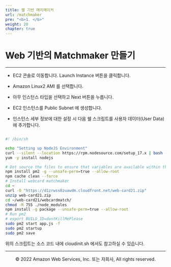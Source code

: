 ```yaml
---
title: 웹 기반 매치메이커
url: /matchmaker
pre: "<b>1. </b>"
weight: 20
chapter: true
---
```


# Web 기반의 Matchmaker 만들기

---

- EC2 콘솔로 이동합니다. Launch Instance 버튼을 클릭합니다.

- Amazon Linux2 AMI 를 선택합니다.

- 아무 인스턴스 타입을 선택하고 Next 버튼을 누릅니다.

- EC2 인스턴스를 Public Subnet 에 생성합니다.

- 인스턴스 세부 정보에 대한 설정 시 다음 쉘 스크립트를 사용자 데이터(User Data)에 추가합니다.


```sh

#! /bin/sh

echo "Setting up NodeJS Environment"
curl --silent --location https://rpm.nodesource.com/setup_17.x | bash -
yum -y install nodejs

# Dot source the files to ensure that variables are available within the current shell
npm install pm2 -g --unsafe-perm=true --allow-root
npm cache clean --force
# Install webcard matchmaker
cd ~
curl -O "https://d1zrwss8zuawdm.cloudfront.net/web-card21.zip"
unzip web-card21.zip
cd ~/web-card21/webcardmatch/
chmod -R 755 ./node_modules
npm install -g package --unsafe-perm=true --allow-root
# Run pm2
# export BUILD_ID=dontKillMePlease
sudo pm2 start app.js -f
sudo pm2 startup
sudo pm2 save

```

위의 스크립트는 소스 코드 내에 cloudinit.sh 에서도 참고하실 수 있습니다.

---

<p align="center">
© 2022 Amazon Web Services, Inc. 또는 자회사, All rights reserved.
</p>
